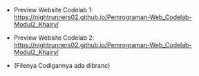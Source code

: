 - Preview Website Codelab 1: https://nightrunners02.github.io/Pemrograman-Web_Codelab-Modul2_Khairy/

- Preview Website Codelab 2: https://nightrunners02.github.io/Pemrograman-Web_Codelab-Modul2_Khairy/

- (Filenya Codigannya ada dibranc)
